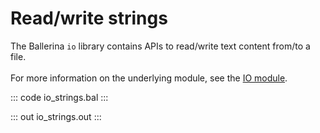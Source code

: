# Read/write strings

The Ballerina `io` library contains APIs to read/write text content from/to a file.<br/><br/>
For more information on the underlying module, 
see the [IO module](https://lib.ballerina.io/ballerina/io/latest/).

::: code io_strings.bal :::

::: out io_strings.out :::